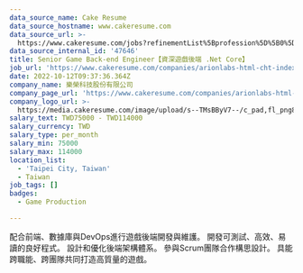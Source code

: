 ```yaml
---
data_source_name: Cake Resume
data_source_hostname: www.cakeresume.com
data_source_url: >-
  https://www.cakeresume.com/jobs?refinementList%5Bprofession%5D%5B0%5D=game-production&range%5Bsalary_range%5D%5Bmin%5D=1000000
data_source_internal_id: '47646'
title: Senior Game Back-end Engineer【資深遊戲後端 .Net Core】
job_url: 'https://www.cakeresume.com/companies/arionlabs-html-cht-index-html/jobs/f17992'
date: 2022-10-12T09:37:36.364Z
company_name: 樂榮科技股份有限公司
company_page_url: 'https://www.cakeresume.com/companies/arionlabs-html-cht-index-html'
company_logo_url: >-
  https://media.cakeresume.com/image/upload/s--TMsBByV7--/c_pad,fl_png8,h_200,w_200/v1618990974/sznscywsndnsiebn2uut.png
salary_text: TWD75000 - TWD114000
salary_currency: TWD
salary_type: per_month
salary_min: 75000
salary_max: 114000
location_list:
  - 'Taipei City, Taiwan'
  - Taiwan
job_tags: []
badges:
  - Game Production

---
```


配合前端、數據庫與DevOps進行遊戲後端開發與維護。 開發可測試、高效、易讀的良好程式。 設計和優化後端架構體系。 參與Scrum團隊合作構思設計。 具能跨職能、跨團隊共同打造高質量的遊戲。
